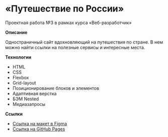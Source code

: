 # «Путешествие по России»
Проектная работа №3 в рамках курса «Веб-разработчик»


**Описание**

Одностраничный сайт вдохновляющий на путешествия по стране. В нем можно найти ссылки на полезные сервисы и интересные места.


**Технологии**
* HTML
* CSS
* Flexbox
* Grid-layout
* Позиционирование блоков и элементов
* Адаптивная верстка
* БЭМ Nested
* Медиазапросы


**Ссылки**

* [Ссылка на макет в Figma](https://www.figma.com/file/5S2WSbEFL6awjVWJ0NWL8Q/Sprint-3_-Russia-_-desktop-mobile?node-id=28503%3A0)
* [Ссылка на GitHub Pages](https://yambikov.github.io/russian-travel/)
